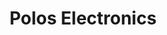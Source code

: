 ---
title: "Polos Electronics"
description: "Locally owned and operated Low Voltage Electrical Contractor since 1979"
---